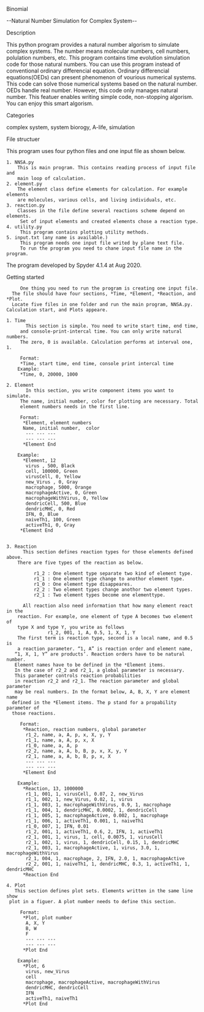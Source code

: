 ﻿Binomial

--Natural Number Simulation for Complex System--


Description

 This python program provides a natural number algorism to simulate complex systems. The number means molecular numbers, cell numbers, polulation numbers, etc. This program contains time evolution simulation code for those natural numbers. You can use this program instead of conventional ordinary differencial equation. Ordinary differencial equations(OEDs) can present phenomenon of vourious numerical systems. This code can solve those numerical systems based on the natural number. OEDs handle real number. However, this code only manages natural number. This featuer enables writing simple code, non-stopping algorism.
You can enjoy this smart algorism.    


Categories

 complex system, system biorogy, A-life, simulation 


File structuer

 This program uses four python files and one input file as shown below.

    1. NNSA.py
        This is main program. This contains reading process of input file and 
        main loop of calculation. 
    2. element.py
        The element class define elements for calculation. For example elements
        are molecules, various cells, and living individuals, etc.
    3. reaction.py
        Classes in the file define several reactions scheme depend on elements.
         Set of input elements and created elements chose a reaction type.
    4. utility.py
         This program contains plotting utility methods.
    5. input.txt (any name is available.)
         This program needs one input file writed by plane text file. 
         To run the program you need to chane input file name in the program. 

 The program developed by Spyder 4.1.4 at Aug 2020.

  

Getting started

         One thing you need to run the program is creating one input file. 
      The file should have four sections, *Time, *Element, *Reaction, and *Plot.
      Locate five files in one folder and run the main program, NNSA.py. Calculation start, and Plots appeare. 
   
    1. Time
           This section is simple. You need to write start time, end time, 
         and console-print-intercal time. You can only write natural numbers. 
         The zero, 0 is available. Calculation performs at interval one, 1.
           
         Format:
         *Time, start time, end time, console print intercal time
        Example:
         *Time, 0, 20000, 1000  

    2. Element
           In this section, you write component items you want to simulate. 
         The name, initial number, color for plotting are necessary. Total
         element numbers needs in the first line.
 
         Format:
          *Element, element numbers
          Name, initial number,  color
           --- --- --- 
           --- --- --- 
          *Element End

        Example:
          *Element, 12
           virus , 500, Black 
           cell, 100000, Green
           virusCell, 0, Yellow
           new_Virus , 0, Gray 
           macrophage, 5000, Orange
           macrophageActive, 0, Green 
           macrophageWithVirus, 0, Yellow
           dendricCell, 500, Blue
           dendricMHC, 0, Red
           IFN, 0, Blue 
           naiveTh1, 100, Green 
           activeTh1, 0, Gray 
         *Element End


    3. Reaction
          This section defines reaction types for those elements defined above. 
        There are five types of the reaction as below.

              r1_2 : One element type separate two kind of element type.
              r1_1 : One element type change to anothor element type. 
              r1_0 : One element type disappeares. 
              r2_2 : Two element types change anothor two element types.
              r2_1 : Two element types become one elementtype.
        
          All reaction also need information that how many element react in the 
        reaction. For example, one element of type A becomes two element of  
        type X and type Y, you write as follows
                   r1_2, 001, 1, A, 0.5, 1, X, 1, Y
        The first term is reaction type, second is a local name, and 0.5 is 
        a reaction parameter. “1, A” is reaction order and element name,
       “1, X, 1, Y” are products’. Reaction orders have to be natural number. 
       Element names have to be defined in the *Element items. 
       In the case of r2_2 and r2_1, a global parameter is necessary. 
       This parameter controls reaction probabilities 
       in reaction r2_2 and r2_1. The reaction parameter and global parameter 
       may be real numbers. In the format below, A, B, X, Y are element name
      defined in the *Element items. The p stand for a propability parameter of
      those reactions. 

         Format:
          *Reaction, reaction numbers, global parameter
           r1_2, name, a, A, p, x, X, y, Y
           r1_1, name, a, A, p, x, X
           r1_0, name, a, A, p
           r2_2, name, a, A, b, B, p, x, X, y, Y
           r2_1, name, a, A, b, B, p, x, X
           --- --- --- 
           --- --- --- 
          *Element End

        Example:
          *Reaction, 13, 1000000
           r1_1, 001, 1, virusCell, 0.07, 2, new_Virus
           r1_1, 002, 1, new_Virus, 0.02, 1, virus
           r1_1, 003, 1, macrophageWithVirus, 0.9, 1, macrophage
           r1_1, 004, 1, dendricMHC, 0.0002, 1, dendricCell
           r1_1, 005, 1, macrophageActive, 0.002, 1, macrophage
           r1_1, 006, 1, activeTh1, 0.001, 1, naiveTh1
           r1_0, 007, 1, IFN, 0.01
           r1_2, 001, 1, activeTh1, 0.6, 2, IFN, 1, activeTh1
           r2_1, 001, 1, virus, 1, cell, 0.0075, 1, virusCell
           r2_1, 002, 1, virus, 1, dendricCell, 0.15, 1, dendricMHC
           r2_1, 003, 1, macrophageActive, 1, virus, 3.0, 1, macrophageWithVirus
           r2_1, 004, 1, macrophage, 2, IFN, 2.0, 1, macrophageActive
           r2_2, 001, 1, naiveTh1, 1, dendricMHC, 0.3, 1, activeTh1, 1, dendricMHC
          *Reaction End
    
    4. Plot
       This section defines plot sets. Elements written in the same line show
     plot in a figuer. A plot number needs to define this section. 
         
         Format:
          *Plot, plot number
           A, X, Y
           B, W
           F
           --- --- --- 
           --- --- --- 
          *Plot End           
    
        Example:
          *Plot, 6
           virus, new_Virus
           cell
           macrophage, macrophageActive, macrophageWithVirus
           dendricMHC, dendricCell
           IFN
           activeTh1, naiveTh1
          *Plot End
